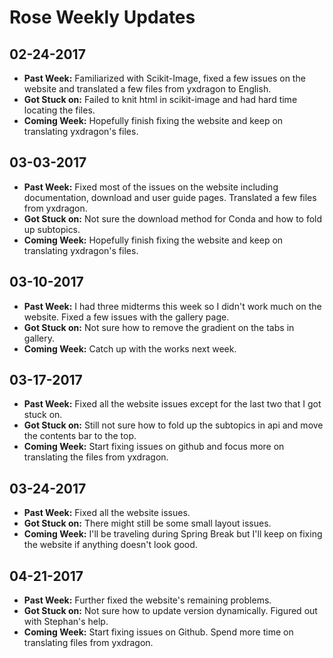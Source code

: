 # Rose Weekly Updates

## 02-24-2017

- **Past Week:** Familiarized with Scikit-Image, fixed a few issues on the website and translated a few files from yxdragon to English.
- **Got Stuck on:** Failed to knit html in scikit-image and had hard time locating the files.
- **Coming Week:** Hopefully finish fixing the website and keep on translating yxdragon's files.

## 03-03-2017

- **Past Week:** Fixed most of the issues on the website including documentation, download and user guide pages. Translated a few files from yxdragon.
- **Got Stuck on:** Not sure the download method for Conda and how to fold up subtopics.
- **Coming Week:** Hopefully finish fixing the website and keep on translating yxdragon's files.

## 03-10-2017

- **Past Week:** I had three midterms this week so I didn't work much on the website. Fixed a few issues with the gallery page.
- **Got Stuck on:** Not sure how to remove the gradient on the tabs in gallery.
- **Coming Week:** Catch up with the works next week.

## 03-17-2017

- **Past Week:** Fixed all the website issues except for the last two that I got stuck on. 
- **Got Stuck on:** Still not sure how to fold up the subtopics in api and move the contents bar to the top.
- **Coming Week:** Start fixing issues on github and focus more on translating the files from yxdragon.

## 03-24-2017

- **Past Week:** Fixed all the website issues. 
- **Got Stuck on:** There might still be some small layout issues.
- **Coming Week:** I'll be traveling during Spring Break but I'll keep on fixing the website if anything doesn't look good.

## 04-21-2017

- **Past Week:** Further fixed the website's remaining problems.
- **Got Stuck on:** Not sure how to update version dynamically. Figured out with Stephan's help.
- **Coming Week:** Start fixing issues on Github. Spend more time on translating files from yxdragon.
